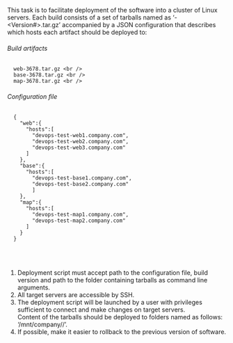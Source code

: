 This task is to facilitate deployment of the software into a cluster of Linux
servers. Each build consists of a set of tarballs named as ‘<artifact>-<Version#>.tar.gz’
accompanied by a JSON configuration that describes which hosts each artifact should be 
deployed to: <br />

###### Build	artifacts
```
  web-3678.tar.gz <br />
  base-3678.tar.gz <br />
  map-3678.tar.gz <br />
```
###### Configuration	file
```
  {
    "web":{
      "hosts":[
        "devops-test-web1.company.com",
        "devops-test-web2.company.com",
        "devops-test-web3.company.com"
      ]
    },
    "base":{
      "hosts":[
        "devops-test-base1.company.com",
        "devops-test-base2.company.com"
        ]
    },
    "map":{
      "hosts":[
        "devops-test-map1.company.com",
        "devops-test-map2.company.com"
      ]
    }
  }
```
<br /> <br />
1. Deployment script must accept path to the configuration file, build version and path to 
the folder containing tarballs as command line arguments.  <br />
2. All target servers are accessible by SSH.  <br />
3. The deployment script will be launched by a user with privileges sufficient to connect and make changes on target servers.  <br />
Content of the tarballs should be deployed to folders named as follows: ‘/mnt/company/<artifact>/’.  <br />
4. If possible, make it easier to rollback to the previous version of software. <br />
